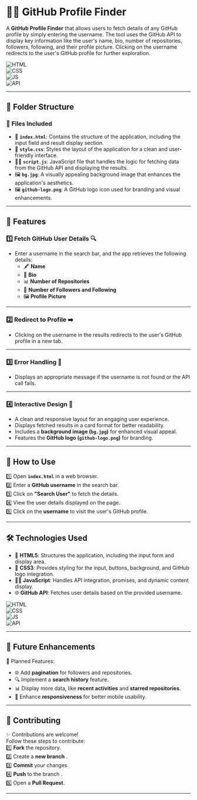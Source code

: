 # 🕵️‍♂️ GitHub Profile Finder

A **GitHub Profile Finder** that allows users to fetch details of any GitHub profile by simply entering the username. The tool uses the GitHub API to display key information like the user's name, bio, number of repositories, followers, following, and their profile picture. Clicking on the username redirects to the user's GitHub profile for further exploration.

![HTML](https://img.shields.io/badge/html5%20-%23E34F26.svg?&style=for-the-badge&logo=html5&logoColor=white)  
![CSS](https://img.shields.io/badge/css3%20-%231572B6.svg?&style=for-the-badge&logo=css3&logoColor=white)  
![JS](https://img.shields.io/badge/javascript%20-%23323330.svg?&style=for-the-badge&logo=javascript&logoColor=%23F7DF1E)  
![API](https://img.shields.io/badge/API%20-%2300D1F3.svg?&style=for-the-badge&logo=api&logoColor=white)  

---

## 📂 Folder Structure

### 🔸 **Files Included**
- 📄 **`index.html`**: Contains the structure of the application, including the input field and result display section.
- 🎨 **`style.css`**: Styles the layout of the application for a clean and user-friendly interface.
- 🧑‍💻 **`script.js`**: JavaScript file that handles the logic for fetching data from the GitHub API and displaying the results.
- 🖼️ **`bg.jpg`**: A visually appealing background image that enhances the application's aesthetics.
- 🖼️ **`github-logo.png`**: A GitHub logo icon used for branding and visual enhancements.

---

## 🌟 Features

### 1️⃣ **Fetch GitHub User Details** 🔍  
   - Enter a username in the search bar, and the app retrieves the following details:  
     - 🖋️ **Name**  
     - 📄 **Bio**  
     - 📊 **Number of Repositories**  
     - 🤝 **Number of Followers and Following**  
     - 🖼️ **Profile Picture**  

---

### 2️⃣ **Redirect to Profile** ➡️  
   - Clicking on the username in the results redirects to the user's GitHub profile in a new tab.

---

### 3️⃣ **Error Handling** 🚫  
   - Displays an appropriate message if the username is not found or the API call fails.

---

### 4️⃣ **Interactive Design** 🎨  
   - A clean and responsive layout for an engaging user experience.  
   - Displays fetched results in a card format for better readability.  
   - Includes a **background image (`bg.jpg`)** for enhanced visual appeal.  
   - Features the **GitHub logo (`github-logo.png`)** for branding.

---

## 🚀 How to Use

1️⃣ Open **`index.html`** in a web browser.  
2️⃣ Enter a **GitHub username** in the search bar.  
3️⃣ Click on **"Search User"** to fetch the details.  
4️⃣ View the user details displayed on the page.  
5️⃣ Click on the **username** to visit the user's GitHub profile.


---

## 🛠️ Technologies Used

- 📄 **HTML5**: Structures the application, including the input form and display area.  
- 🎨 **CSS3**: Provides styling for the input, buttons, background, and GitHub logo integration.  
- 🧑‍💻 **JavaScript**: Handles API integration, promises, and dynamic content display.  
- 🌐 **GitHub API**: Fetches user details based on the provided username.  

![HTML](https://img.shields.io/badge/html5%20-%23E34F26.svg?&style=for-the-badge&logo=html5&logoColor=white)  
![CSS](https://img.shields.io/badge/css3%20-%231572B6.svg?&style=for-the-badge&logo=css3&logoColor=white)  
![JS](https://img.shields.io/badge/javascript%20-%23323330.svg?&style=for-the-badge&logo=javascript&logoColor=%23F7DF1E)  
![API](https://img.shields.io/badge/API%20-%2300D1F3.svg?&style=for-the-badge&logo=api&logoColor=white)  

---

## 🔮 Future Enhancements

📌 Planned Features:  
- 🌐 Add **pagination** for followers and repositories.  
- 🔍 Implement a **search history** feature.  
- 📊 Display more data, like **recent activities** and **starred repositories**.  
- 📱 Enhance **responsiveness** for better mobile usability.

---

## 🤝 Contributing

✨ Contributions are welcome!  
Follow these steps to contribute:  
1️⃣ **Fork** the repository.  
2️⃣ Create a **new branch** .  
3️⃣ **Commit** your changes   
4️⃣ **Push** to the branch .  
5️⃣ Open a **Pull Request**.

---


